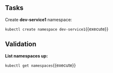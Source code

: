 
## Tasks

Create **dev-service1** namespace:

`kubectl create namespace dev-service1`{{execute}}

## Validation

**List namespaces up:**

`kubectl get namespaces`{{execute}}